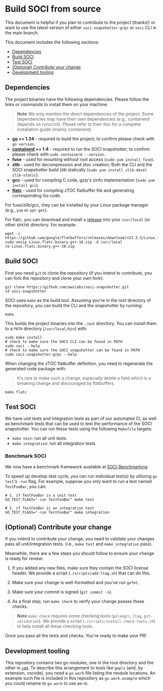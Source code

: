 # Build SOCI from source

This document is helpful if you plan to contribute to the project (thanks!) or
want to use the latest version of either `soci-snapshotter-grpc` or `soci` CLI 
in the main branch.

This document includes the following sections:

<!-- START doctoc generated TOC please keep comment here to allow auto update -->
<!-- DON'T EDIT THIS SECTION, INSTEAD RE-RUN doctoc TO UPDATE -->

- [Dependencies](#dependencies)
- [Build SOCI](#build-soci)
- [Test SOCI](#test-soci)
- [(Optional) Contribute your change](#optional-contribute-your-change)
- [Development tooling](#development-tooling)

<!-- END doctoc generated TOC please keep comment here to allow auto update -->

## Dependencies

The project binaries have the following dependencies. Please follow the links or commands
to install them on your machine:

> **Note**
> We only mention the direct dependencies of the project. Some dependencies may
> have their own dependencies (e.g., containerd depends on runc/cni). Please refer
> to their doc for a complete installation guide (mainly containerd).

- **[go](https://go.dev/doc/install) >= 1.24** - required to build the project;
to confirm please check with `go version`.
- **[containerd](https://github.com/containerd/containerd/blob/main/docs/getting-started.md) >= 1.4** -
required to run the SOCI snapshotter; to confirm please check with `sudo containerd --version`.
- **fuse** - used for mounting without root access (`sudo yum install fuse`).
- **zlib** - used for decompression and ztoc creation; Both the CLI and the SOCI snapshotter build zlib statically
(`sudo yum install zlib-devel zlib-static`).
- **gcc** - used for compiling C code, gzip's zinfo implementation (`sudo yum install gcc`).
- **[flatc](https://github.com/google/flatbuffers)** - used for compiling zTOC
flatbuffer file and generating corresponding Go code.

For fuse/zlib/gcc, they can be installed by your Linux package manager (e.g., `yum` or `apt-get`).

For flatc, you can download and install a [release](https://github.com/google/flatbuffers/releases)
into your `/usr/local` (or other `$PATH`) directory. For example:

```shell
wget -c https://github.com/google/flatbuffers/releases/download/v23.3.3/Linux.flatc.binary.g++-10.zip
sudo unzip Linux.flatc.binary.g++-10.zip -d /usr/local
rm Linux.flatc.binary.g++-10.zip
```

## Build SOCI

First you need `git` to clone the repository (if you intend to contribute, you
can fork the repository and clone your own fork):

```shell
git clone https://github.com/awslabs/soci-snapshotter.git
cd soci-snapshotter
```

SOCI uses `make` as the build tool. Assuming you're in the root directory
of the repository, you can build the CLI and the snapshotter by running:

```shell
make
```

This builds the project binaries into the `./out` directory. You can install them
to a `PATH` directory (`/usr/local/bin`) with:

```shell
sudo make install
# check to make sure the SOCI CLI can be found in PATH
sudo soci --help
# check to make sure the SOCI snapshotter can be found in PATH
sudo soci-snapshotter-grpc --help
```

When changing the zTOC flatbuffer definition, you need to regenerate the generated
code package with:

> It's rare to make such a change, especially delete a field which is a breaking
> change and discouraged by flatbuffers.

```shell
make flatc
```

## Test SOCI

We have unit tests and integration tests as part of our automated CI, as well as
benchmark tests that can be used to test the performance of the SOCI snapshotter. You
can run these tests using the following `Makefile` targets:

- `make test`: run all unit tests.
- `make integration`: run all integration tests.

### Benchmark SOCI
We now have a benchmark framework available at [SOCI Benchmarking](/docs/benchmark.md)


To speed up develop-test cycle, you can run individual test(s) by utilizing `go test`'s
`-run` flag. For example, suppose you only want to run a test named `TestFooBar`, you can:

```shell
# 1. if TestFooBar is a unit test
GO_TEST_FLAGS="-run TestFooBar" make test

# 2. if TestFooBar is an integration test
GO_TEST_FLAGS="-run TestFooBar" make integration
```

## (Optional) Contribute your change

If you intend to contribute your change, you need to validate your changes pass
all unit/integration tests. (i.e., `make test` and `make integration` pass).

Meanwhile, there are a few steps you should follow to ensure your change is ready
for review:

1. If you added any new files, make sure they contain the SOCI license header. We
provide a script (`./scripts/add-ltag.sh`) that can do this.

2. Make sure your change is well-formatted and you've run `gofmt`.

3. Make sure your commit is signed (`git commit -s`).

4. As a final step, run `make check` to verify your change passes these checks.

> **Note**
> `make check` requires some checking tools (`golangci`, `ltag`,
> `git-validation`). We provide a script (`./scripts/install-check-tools.sh`) to
> help install all these checking tools.

Once you pass all the tests and checks. You're ready to make your PR!

## Development tooling

This repository contains two go modules, one in the root directory and the other in [`cmd`](../cmd). To describe this arrangement to tools like `gopls` (and, by extension, vscode), you need a `go.work` file listing the module locations. An example such file is included in this repository as `go.work.example` which you could rename to `go.work` to use as-is.
